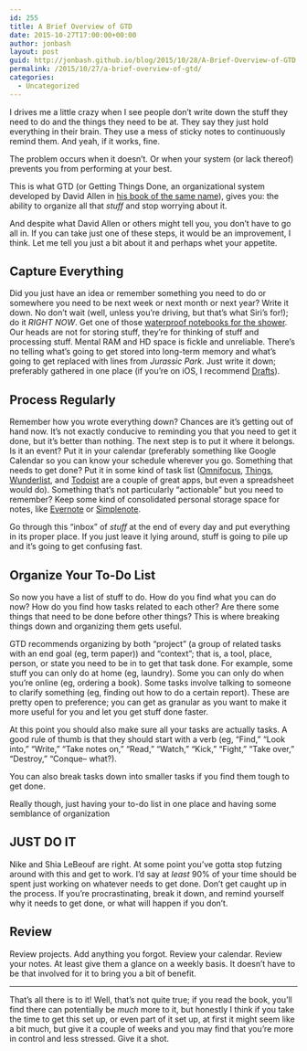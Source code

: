 ```yaml
---
id: 255
title: A Brief Overview of GTD
date: 2015-10-27T17:00:00+00:00
author: jonbash
layout: post
guid: http://jonbash.github.io/blog/2015/10/28/A-Brief-Overview-of-GTD
permalink: /2015/10/27/a-brief-overview-of-gtd/
categories:
  - Uncategorized
---
```

<p>I drives me a little crazy when I see people don’t write down the stuff they need to do and the things they need to be at. They say they just hold everything in their brain. They use a mess of sticky notes to continuously remind them. And yeah, if it works, fine.</p>

<p>The problem occurs when it doesn’t. Or when your system (or lack thereof) prevents you from performing at your best.</p>

<p>This is what GTD (or Getting Things Done, an organizational system developed by David Allen in <a href="http://www.amazon.com/Getting-Things-Done-Stress-Free-Productivity/dp/0143126563/ref=sr_1_1?ie=UTF8&amp;qid=1446084550&amp;sr=8-1&amp;keywords=getting+things+done">his book of the same name</a>), gives you: the ability to organize all that <em>stuff</em> and stop worrying about it.</p>

<p>And despite what David Allen or others might tell you, you don’t have to go all in. If you can take just one of these steps, it would be an improvement, I think. Let me tell you just a bit about it and perhaps whet your appetite.</p>

<h2 id="capture-everything">Capture Everything</h2>

<p>Did you just have an idea or remember something you need to do or somewhere you need to be next week or next month or next year? Write it down. No don’t wait (well, unless you’re driving, but that’s what Siri’s for!); do it <em>RIGHT NOW</em>. Get one of those <a href="http://www.amazon.com/Aqua-Notes-Waterproof-Notepad-Mountable/dp/B003W09LTQ/ref=sr_1_1?ie=UTF8&amp;qid=1446084702&amp;sr=8-1&amp;keywords=shower+notebook">waterproof notebooks for the shower</a>. Our heads are not for storing stuff, they’re for thinking of stuff and processing stuff. Mental RAM and HD space is fickle and unreliable. There’s no telling what’s going to get stored into long-term memory and what’s going to get replaced with lines from <em>Jurassic Park</em>. Just write it down; preferably gathered in one place (if you’re on iOS, I recommend <a href="http://agiletortoise.com/drafts/">Drafts</a>).</p>

<h2 id="process-regularly">Process Regularly</h2>

<p>Remember how you wrote everything down? Chances are it’s getting out of hand now. It’s not exactly conducive to reminding you that you need to get it done, but it’s better than nothing. The next step is to put it where it belongs. Is it an event? Put it in your calendar (preferably something like Google Calendar so you can know your schedule wherever you go. Something that needs to get done? Put it in some kind of task list (<a href="https://www.omnigroup.com/omnifocus">Omnifocus</a>, <a href="https://culturedcode.com/things/">Things</a>, <a href="https://www.wunderlist.com/">Wunderlist</a>, and <a href="https://en.todoist.com/">Todoist</a> are a couple of great apps, but even a spreadsheet would do). Something that’s not particularly “actionable” but you need to remember? Keep some kind of consolidated personal storage space for notes, like <a href="https://evernote.com">Evernote</a> or <a href="http://simplenote.com/">Simplenote</a>.</p>

<p>Go through this “inbox” of <em>stuff</em> at the end of every day and put everything in its proper place. If you just leave it lying around, stuff is going to pile up and it’s going to get confusing fast.</p>

<h2 id="organize-your-to-do-list">Organize Your To-Do List</h2>

<p>So now you have a list of stuff to do. How do you find what you can do now? How do you find how tasks related to each other? Are there some things that need to be done before other things? This is where breaking things down and organizing them gets useful.</p>

<p>GTD recommends organizing by both “project” (a group of related tasks with an end goal (eg, term paper)) and “context”; that is, a tool, place, person, or state you need to be in to get that task done. For example, some stuff you can only do at home (eg, laundry). Some you can only do when you’re online (eg, ordering a book). Some tasks involve talking to someone to clarify something (eg, finding out how to do a certain report). These are pretty open to preference; you can get as granular as you want to make it more useful for you and let you get stuff done faster.</p>

<p>At this point you should also make sure all your tasks are actually tasks. A good rule of thumb is that they should start with a verb (eg, “Find,” “Look into,” “Write,” “Take notes on,” “Read,” “Watch,” “Kick,” “Fight,” “Take over,” “Destroy,” “Conque– what?).</p>

<p>You can also break tasks down into smaller tasks if you find them tough to get done.</p>

<p>Really though, just having your to-do list in one place and having some semblance of organization</p>

<h2 id="just-do-it">JUST DO IT</h2>

<p>Nike and Shia LeBeouf are right. At some point you’ve gotta stop futzing around with this and get to work. I’d say at <em>least</em> 90% of your time should be spent just working on whatever needs to get done. Don’t get caught up in the process. If you’re procrastinating, break it down, and remind yourself why it needs to get done, or what will happen if you don’t.</p>

<h2 id="review">Review</h2>

<p>Review projects. Add anything you forgot. Review your calendar. Review your notes. At least give them a glance on a weekly basis. It doesn’t have to be that involved for it to bring you a bit of benefit.</p>

<hr />

<p>That’s all there is to it! Well, that’s not quite true; if you read the book, you’ll find there can potentially be <em>much</em> more to it, but honestly I think if you take the time to get this set up, or even part of it set up, at first it might seem like a bit much, but give it a couple of weeks and you may find that you’re more in control and less stressed. Give it a shot.</p>